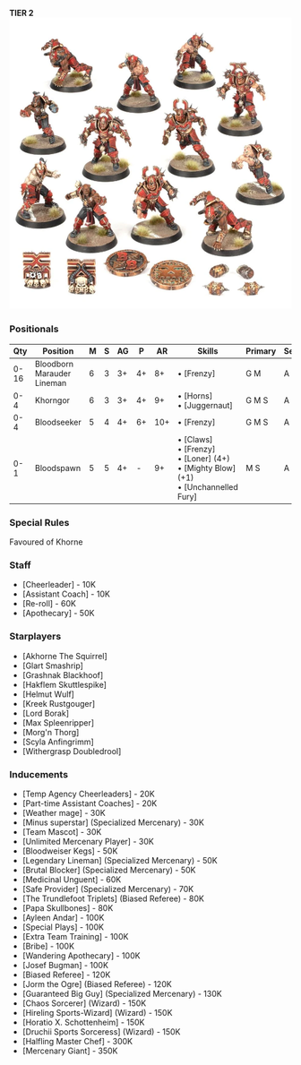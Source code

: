 ﻿**TIER 2**
![](../media/teams/KhorneTeamLead.webp)

### Positionals

| Qty  | Position                   | M | S | AG | P  | AR  | Skills                                                                                                              | Primary | Secondary | Cost |
| ---- | -------------------------- | - | - | -- | -- | --- | ------------------------------------------------------------------------------------------------------------------- | ------- | --------- | ---- |
| 0-16 | Bloodborn Marauder Lineman | 6 | 3 | 3+ | 4+ | 8+  | • [Frenzy]                                                                                                        | G M     | A S       | 50K  |
| 0-4  | Khorngor                   | 6 | 3 | 3+ | 4+ | 9+  | • [Horns]<br /> • [Juggernaut]                                                                                  | G M S   | A P       | 70K  |
| 0-4  | Bloodseeker                | 5 | 4 | 4+ | 6+ | 10+ | • [Frenzy]                                                                                                        | G M S   | A         | 110K |
| 0-1  | Bloodspawn                 | 5 | 5 | 4+ | -  | 9+  | • [Claws]<br /> • [Frenzy] <br /> • [Loner] (4+) <br /> • [Mighty Blow] (+1) <br /> • [Unchannelled Fury] | M S     | A G       | 160K |

### Special Rules

Favoured of Khorne

### Staff

* [Cheerleader] - 10K
* [Assistant Coach] - 10K
* [Re-roll] - 60K
* [Apothecary]  - 50K

### Starplayers

* [Akhorne The Squirrel]
* [Glart Smashrip]
* [Grashnak Blackhoof]
* [Hakflem Skuttlespike]
* [Helmut Wulf]
* [Kreek Rustgouger]
* [Lord Borak]
* [Max Spleenripper]
* [Morg'n Thorg]
* [Scyla Anfingrimm]
* [Withergrasp Doubledrool]

### Inducements

* [Temp Agency Cheerleaders] - 20K
* [Part-time Assistant Coaches] - 20K
* [Weather mage] - 30K
* [Minus superstar] (Specialized Mercenary) - 30K
* [Team Mascot] - 30K
* [Unlimited Mercenary Player] - 30K
* [Bloodweiser Kegs] - 50K
* [Legendary Lineman] (Specialized Mercenary) - 50K
* [Brutal Blocker] (Specialized Mercenary) - 50K
* [Medicinal Unguent] - 60K
* [Safe Provider] (Specialized Mercenary) - 70K
* [The Trundlefoot Triplets] (Biased Referee) - 80K
* [Papa Skullbones] - 80K
* [Ayleen Andar] - 100K
* [Special Plays] - 100K
* [Extra Team Training] - 100K
* [Bribe] - 100K
* [Wandering Apothecary] - 100K
* [Josef Bugman] - 100K
* [Biased Referee] - 120K
* [Jorm the Ogre] (Biased Referee) - 120K
* [Guaranteed Big Guy] (Specialized Mercenary) - 130K
* [Chaos Sorcerer] (Wizard) - 150K
* [Hireling Sports-Wizard] (Wizard) - 150K
* [Horatio X. Schottenheim] - 150K
* [Druchii Sports Sorceress] (Wizard) - 150K
* [Halfling Master Chef] - 300K
* [Mercenary Giant] - 350K
